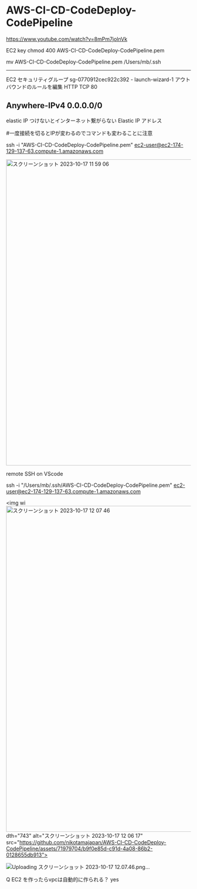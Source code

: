 # AWS-CI-CD-CodeDeploy-CodePipeline
https://www.youtube.com/watch?v=8mPm7jolnVk

EC2
key 
chmod 400 AWS-CI-CD-CodeDeploy-CodePipeline.pem

mv AWS-CI-CD-CodeDeploy-CodePipeline.pem /Users/mb/.ssh

---
EC2
セキュリティグループ
sg-0770912cec922c392 - launch-wizard-1
アウトバウンドのルールを編集
HTTP
TCP
80

Anywhere-IPv4
0.0.0.0/0
---

elastic IP つけないとインターネット繋がらない
Elastic IP アドレス


#一度接続を切るとIPが変わるのでコマンドも変わることに注意

ssh -i "AWS-CI-CD-CodeDeploy-CodePipeline.pem" ec2-user@ec2-174-129-137-63.compute-1.amazonaws.com

<img width="833" alt="スクリーンショット 2023-10-17 11 59 06" src="https://github.com/nikotamajapan/AWS-CI-CD-CodeDeploy-CodePipeline/assets/71979704/d9d0f735-a05b-42ee-a011-fce959ca76b4">



remote SSH on VScode

ssh -i "/Users/mb/.ssh/AWS-CI-CD-CodeDeploy-CodePipeline.pem" ec2-user@ec2-174-129-137-63.compute-1.amazonaws.com

<img wi<img width="887" alt="スクリーンショット 2023-10-17 12 07 46" src="https://github.com/nikotamajapan/AWS-CI-CD-CodeDeploy-CodePipeline/assets/71979704/cbf57872-66d6-435e-b2bd-cfe49602b466">
dth="743" alt="スクリーンショット 2023-10-17 12 06 17" src="https://github.com/nikotamajapan/AWS-CI-CD-CodeDeploy-CodePipeline/assets/71979704/b9f0e85d-c91d-4a08-86b2-0128655db913">

![Uploading スクリーンショット 2023-10-17 12.07.46.png…]()














Q EC2 を作ったらvpcは自動的に作られる？
yes
